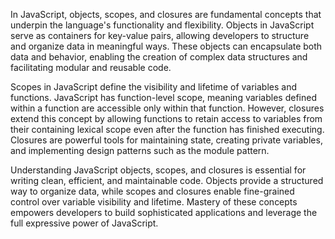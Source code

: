 In JavaScript, objects, scopes, and closures are fundamental concepts that underpin the language's functionality and flexibility. Objects in JavaScript serve as containers for key-value pairs, allowing developers to structure and organize data in meaningful ways. These objects can encapsulate both data and behavior, enabling the creation of complex data structures and facilitating modular and reusable code.

Scopes in JavaScript define the visibility and lifetime of variables and functions. JavaScript has function-level scope, meaning variables defined within a function are accessible only within that function. However, closures extend this concept by allowing functions to retain access to variables from their containing lexical scope even after the function has finished executing. Closures are powerful tools for maintaining state, creating private variables, and implementing design patterns such as the module pattern.

Understanding JavaScript objects, scopes, and closures is essential for writing clean, efficient, and maintainable code. Objects provide a structured way to organize data, while scopes and closures enable fine-grained control over variable visibility and lifetime. Mastery of these concepts empowers developers to build sophisticated applications and leverage the full expressive power of JavaScript.
